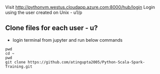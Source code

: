Visit http://pythonvm.westus.cloudapp.azure.com:8000/hub/login
Login using the user created on Unix - u1/p

## Clone files for each user - u?
 - login terminal from jupyter and run below commands
```
pwd
cd ~
pwd
git clone https://github.com/atingupta2005/Python-Scala-Spark-Training.git
```
